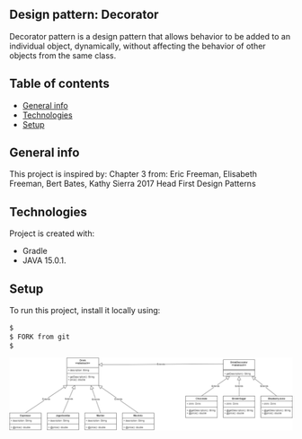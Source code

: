 ## Design pattern: Decorator
Decorator pattern is a design pattern that allows
behavior to be added to an individual object,
dynamically, without affecting the behavior of
other objects from the same class.

## Table of contents
* [General info](#general-info)
* [Technologies](#technologies)
* [Setup](#setup)

## General info
This project is inspired by:
Chapter 3 from:
Eric Freeman, Elisabeth Freeman, Bert Bates, Kathy Sierra
2017 Head First Design Patterns


## Technologies
Project is created with:
* Gradle
* JAVA 15.0.1.

## Setup
To run this project, install it locally using:

```
$ 
$ FORK from git
$ 
```
![Algorithm schema](decoratorGraph.png)